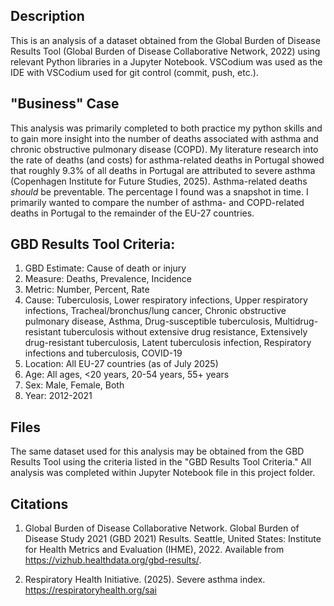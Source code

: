 ## Description
This is an analysis of a dataset obtained from the Global Burden of Disease Results Tool (Global Burden of Disease Collaborative Network, 2022) using relevant Python libraries in a Jupyter Notebook. VSCodium was used as the IDE with VSCodium used for git control (commit, push, etc.).

## "Business" Case
This analysis was primarily completed to both practice my python skills and to gain more insight into the number of deaths associated with asthma and chronic obstructive pulmonary disease (COPD). My literature research into the rate of deaths (and costs) for asthma-related deaths in Portugal showed that roughly 9.3% of all deaths in Portugal are attributed to severe asthma (Copenhagen Institute for Future Studies, 2025). Asthma-related deaths *should* be preventable. The percentage I found was a snapshot in time. I primarily wanted to compare the number of asthma- and COPD-related deaths in Portugal to the remainder of the EU-27 countries. 

## GBD Results Tool Criteria:
1. GBD Estimate: Cause of death or injury
2. Measure: Deaths, Prevalence, Incidence
3. Metric: Number, Percent, Rate
4. Cause: Tuberculosis, Lower respiratory infections, Upper respiratory infections, Tracheal/bronchus/lung cancer, Chronic obstructive pulmonary disease, Asthma, Drug-susceptible tuberculosis, Multidrug-resistant tuberculosis without extensive drug resistance, Extensively drug-resistant tuberculosis, Latent tuberculosis infection, Respiratory infections and tuberculosis, COVID-19
5. Location: All EU-27 countries (as of July 2025)
6. Age: All ages, <20 years, 20-54 years, 55+ years
7. Sex: Male, Female, Both
8. Year: 2012-2021

## Files
The same dataset used for this analysis may be obtained from the GBD Results Tool using the criteria listed in the "GBD Results Tool Criteria." All analysis was completed within Jupyter Notebook file in this project folder.

## Citations
1. Global Burden of Disease Collaborative Network. Global Burden of Disease Study 2021 (GBD 2021) Results. Seattle, United States: Institute for Health Metrics and Evaluation (IHME), 2022. Available from https://vizhub.healthdata.org/gbd-results/.

2. Respiratory Health Initiative. (2025). Severe asthma index. https://respiratoryhealth.org/sai
